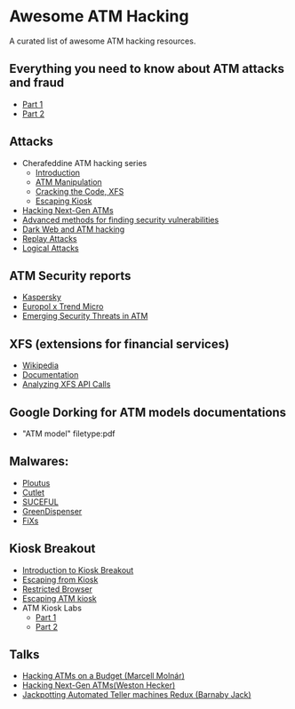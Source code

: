 # Awesome ATM Hacking
A curated list of awesome ATM hacking resources.
## Everything you need to know about ATM attacks and fraud
- [Part 1](https://www.malwarebytes.com/blog/news/2019/05/everything-you-need-to-know-about-atm-attacks-and-fraud-part-1)
- [Part 2](https://www.malwarebytes.com/blog/news/2019/08/atm-attacks-and-fraud-part-2)
## Attacks
- Cherafeddine ATM hacking series
  - [Introduction](https://medium.com/@Charafeddine_/cracking-the-code-unmasking-the-ingenious-world-of-atm-hacking-part-1-introduction-21c40e53608f)
  - [ATM Manipulation](https://medium.com/@Charafeddine_/breaking-the-code-the-crafty-art-of-atm-manipulation-part-2-309125b6ba91)
  - [Cracking the Code, XFS](https://medium.com/@Charafeddine_/cracking-the-code-xfs-integrity-controls-and-the-ongoing-battle-against-atm-malware-part-3-b7db1c5bd49b)
  - [Escaping Kiosk](https://medium.com/@Charafeddine_/cracking-the-code-escaping-kiosk-mode-and-unraveling-dispenser-board-firmware-insecurity-part-4-d17c0a7d7bfe)
- [Hacking Next-Gen ATMs](https://www.blackhat.com/docs/us-16/materials/us-16-Hecker-Hacking-Next-Gen-ATMs-From-Capture-To-Cashout.pdf)
- [Advanced methods for finding security vulnerabilities](https://medium.com/@redfanatic7/atm-hacking-advanced-methods-for-finding-security-vulnerabilities-7e01e71ffe96)
- [Dark Web and ATM hacking](https://www.cloudsek.com/blog/dark-web-and-atm-hacking)
- [Replay Attacks](https://hackinglab.cz/en/blog/audit-atm-replay-attack/)
- [Logical Attacks](https://go.group-ib.com/hubfs/report/group-ib-cobalt-logical-attacks-on-atms-threat-research-2016-en.pdf)
## ATM Security reports
- [Kaspersky](https://media.kasperskycontenthub.com/wp-content/uploads/sites/43/2018/02/20114930/Future_ATM_attacks_report_eng.pdf)
- [Europol x Trend Micro](https://www.europol.europa.eu/sites/default/files/documents/public_-_cashing_in_on_atm_malware.pdf)
- [Emerging Security Threats in ATM](https://www.cybertrends.it/wp-content/uploads/pubblicazioni/atm-security-publication.pdf)
## XFS (extensions for financial services) 
- [Wikipedia](https://en.wikipedia.org/wiki/CEN/XFS)
- [Documentation](https://www.cencenelec.eu/media/CEN-CENELEC/AreasOfWork/CEN%20sectors/Digital%20Society/CWA%20Download%20Area/XFS/16926-1.pdf)
- [Analyzing XFS API Calls](https://kaimi.io/en/2024/07/analyzing-xfs-api-calls/)
## Google Dorking for ATM models documentations
- "ATM model" filetype:pdf
## Malwares:
- [Ploutus](https://cloud.google.com/blog/topics/threat-intelligence/new-ploutus-variant/)
- [Cutlet](https://securelist.com/atm-malware-is-being-sold-on-darknet-market/81871/)
- [SUCEFUL](https://www.trellix.com/en-us/about/newsroom/stories/threat-labs.html)
- [GreenDispenser](https://www.proofpoint.com/us/threat-insight/post/Meet-GreenDispenser)
- [FiXs](https://www.metabaseq.com/threat/fixs-atms-malware/?hss_channel=lcp-18752548)
## Kiosk Breakout
- [Introduction to Kiosk Breakout](https://www.secquest.co.uk/white-papers/introduction-to-kiosk-breakout)
- [Escaping from Kiosk](https://book.hacktricks.wiki/en/hardware-physical-access/escaping-from-gui-applications.html)
- [Restricted Browser](https://systemweakness.com/give-me-a-browser-ill-give-you-a-shell-de19811defa0)
- [Escaping ATM kiosk](https://www.trustwave.com/en-us/resources/blogs/spiderlabs-blog/adventures-in-atm-hacking/)
- ATM Kiosk Labs
	- [Part 1](https://boschko.ca/atm-kiosk-hacking-labs/)
	- [Part 2](https://boschko.ca/atm-kiosk-hacking-phd2022/)
## Talks
- [Hacking ATMs on a Budget (Marcell Molnár)](https://www.youtube.com/watch?v=l-cplhlRF2k)
- [Hacking Next-Gen ATMs(Weston Hecker)](https://www.youtube.com/watch?v=kno0vDhbb7Y)
- [Jackpotting Automated Teller machines Redux (Barnaby Jack)](https://www.youtube.com/watch?v=YsXLwdw76-Y)
